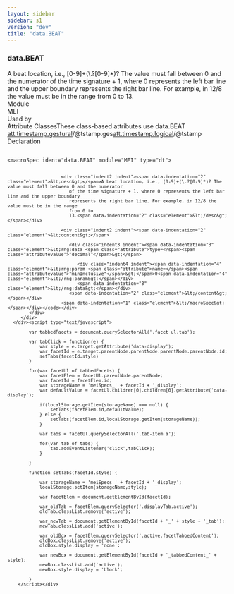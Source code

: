 ```yaml
---
layout: sidebar
sidebar: s1
version: "dev"
title: "data.BEAT"
---
```

<div class="specPage">
   <div class="datatypeSpec">
      <h3 id="data.BEAT">data.BEAT</h3>
      <div class="specs">
         <div class="desc">A beat location, i.e., [0-9]+(\.?[0-9]*)? The value must fall between 0 and the numerator
            of the time signature + 1, where 0 represents the left bar line and the upper boundary
            represents the right bar line. For example, in 12/8 the value must be in the range
            from 0 to
            13.
         </div>
         <div class="facet module">
            <div class="label">Module</div>
            <div class="statement text">MEI</div>
         </div>
         <div class="facet usedBy" id="usedBy">
            <div class="label">Used by</div>
            <div class="statement list">
               <div class="classBox dtBox" title="Attribute Classes">
                  <div class="classHeading"><label class="classLabel">Attribute Classes</label><span class="classDesc">These class-based attributes use data.BEAT</span></div>
                  <div class="classContent"><span class="ident attclass" data-ident="att.timestamp.gestural" data-module="MEI.gestural"><a class="classLink" title="Attributes that record a performed (as opposed to notated) time stamp." href="{{ site.baseurl }}/{{ page.version }}/attribute-classes/att.timestamp.gestural.html">att.timestamp.gestural</a>/<span title="Encodes the onset time in terms of musical time, i.e., beats[.fractional beat part], as expressed in the written time signature.">@tstamp.ges</span></span><span class="ident attclass" data-ident="att.timestamp.logical" data-module="MEI.shared"><a class="classLink" title="Attributes that record a time stamp in terms of musical time, i.e., beats[.fractional beat part]." href="{{ site.baseurl }}/{{ page.version }}/attribute-classes/att.timestamp.logical.html">att.timestamp.logical</a>/<span title="Encodes the onset time in terms of musical time, i.e., beats[.fractional beat part], as expressed in the written time signature.">@tstamp</span></span></div>
               </div>
            </div>
         </div>
         <div class="facet declaration">
            <div class="label">Declaration</div>
            <div class="statement declaration">
               <div class="code" xml:space="preserve" data-lang="ODD"><code>
                     <div class="indent1 indent"><span data-indentation="1" class="element">&lt;macroSpec <span class="attribute">ident=</span><span class="attributevalue">"data.BEAT"</span> <span class="attribute">module=</span><span class="attributevalue">"MEI"</span> <span class="attribute">type=</span><span class="attributevalue">"dt"</span>&gt;</span>
                        
                        <div class="indent2 indent"><span data-indentation="2" class="element">&lt;desc&gt;</span>A beat location, i.e., [0-9]+(\.?[0-9]*)? The value must fall between 0 and the numerator
                           of the time signature + 1, where 0 represents the left bar line and the upper boundary
                           represents the right bar line. For example, in 12/8 the value must be in the range
                           from 0 to
                           13.<span data-indentation="2" class="element">&lt;/desc&gt;</span></div>
                        
                        <div class="indent2 indent"><span data-indentation="2" class="element">&lt;content&gt;</span>
                           
                           <div class="indent3 indent"><span data-indentation="3" class="element">&lt;rng:data <span class="attribute">type=</span><span class="attributevalue">"decimal"</span>&gt;</span>
                              
                              <div class="indent4 indent"><span data-indentation="4" class="element">&lt;rng:param <span class="attribute">name=</span><span class="attributevalue">"minInclusive"</span>&gt;</span>0<span data-indentation="4" class="element">&lt;/rng:param&gt;</span></div>
                              <span data-indentation="3" class="element">&lt;/rng:data&gt;</span></div>
                           <span data-indentation="2" class="element">&lt;/content&gt;</span></div>
                        <span data-indentation="1" class="element">&lt;/macroSpec&gt;</span></div></code></div>
            </div>
         </div>
      </div><script type="text/javascript">
            
            var tabbedFacets = document.querySelectorAll('.facet ul.tab');
            
            var tabClick = function(e) {
                var style = e.target.getAttribute('data-display');
                var facetId = e.target.parentNode.parentNode.parentNode.parentNode.id;
                setTabs(facetId,style)
            }
            
            for(var facetUl of tabbedFacets) {
                var facetElem = facetUl.parentNode.parentNode;
                var facetId = facetElem.id;
                var storageName = 'meiSpecs_' + facetId + '_display';
                var defaultValue = facetUl.children[0].children[0].getAttribute('data-display');
                
                if(localStorage.getItem(storageName) === null) {
                    setTabs(facetElem.id,defaultValue);
                } else {
                    setTabs(facetElem.id,localStorage.getItem(storageName));
                }
                
                var tabs = facetUl.querySelectorAll('.tab-item a');
                
                for(var tab of tabs) {
                    tab.addEventListener('click',tabClick);
                }
                
            }
            
            function setTabs(facetId,style) {
                
                var storageName = 'meiSpecs_' + facetId + '_display';
                localStorage.setItem(storageName,style);
                
                var facetElem = document.getElementById(facetId);
                
                var oldTab = facetElem.querySelector('.displayTab.active');
                oldTab.classList.remove('active');
                
                var newTab = document.getElementById(facetId + '_' + style + '_tab');
                newTab.classList.add('active');
                
                var oldBox = facetElem.querySelector('.active.facetTabbedContent');
                oldBox.classList.remove('active');
                oldBox.style.display = 'none';
                
                var newBox = document.getElementById(facetId + '_tabbedContent_' + style);
                newBox.classList.add('active');
                newBox.style.display = 'block';
                
            }
        </script></div>
</div>